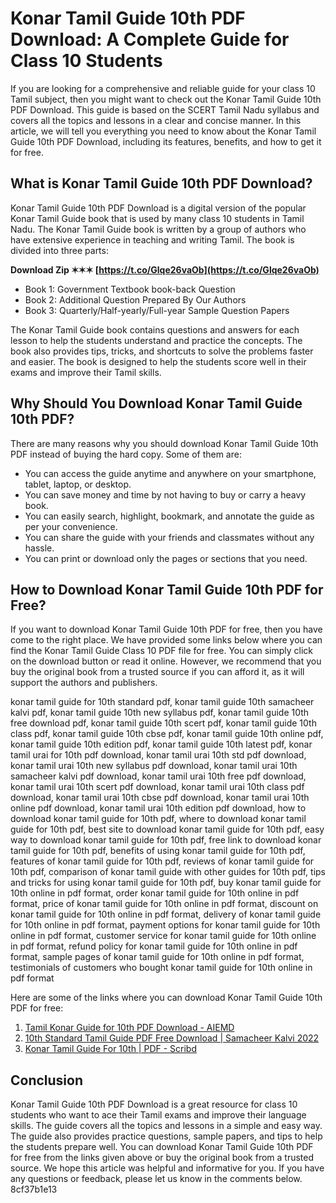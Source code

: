 
 
# Konar Tamil Guide 10th PDF Download: A Complete Guide for Class 10 Students
  
If you are looking for a comprehensive and reliable guide for your class 10 Tamil subject, then you might want to check out the Konar Tamil Guide 10th PDF Download. This guide is based on the SCERT Tamil Nadu syllabus and covers all the topics and lessons in a clear and concise manner. In this article, we will tell you everything you need to know about the Konar Tamil Guide 10th PDF Download, including its features, benefits, and how to get it for free.
  
## What is Konar Tamil Guide 10th PDF Download?
  
Konar Tamil Guide 10th PDF Download is a digital version of the popular Konar Tamil Guide book that is used by many class 10 students in Tamil Nadu. The Konar Tamil Guide book is written by a group of authors who have extensive experience in teaching and writing Tamil. The book is divided into three parts:
 
**Download Zip ✶✶✶ [https://t.co/Glqe26vaOb](https://t.co/Glqe26vaOb)**


  
- Book 1: Government Textbook book-back Question
- Book 2: Additional Question Prepared By Our Authors
- Book 3: Quarterly/Half-yearly/Full-year Sample Question Papers

The Konar Tamil Guide book contains questions and answers for each lesson to help the students understand and practice the concepts. The book also provides tips, tricks, and shortcuts to solve the problems faster and easier. The book is designed to help the students score well in their exams and improve their Tamil skills.
  
## Why Should You Download Konar Tamil Guide 10th PDF?
  
There are many reasons why you should download Konar Tamil Guide 10th PDF instead of buying the hard copy. Some of them are:

- You can access the guide anytime and anywhere on your smartphone, tablet, laptop, or desktop.
- You can save money and time by not having to buy or carry a heavy book.
- You can easily search, highlight, bookmark, and annotate the guide as per your convenience.
- You can share the guide with your friends and classmates without any hassle.
- You can print or download only the pages or sections that you need.

## How to Download Konar Tamil Guide 10th PDF for Free?
  
If you want to download Konar Tamil Guide 10th PDF for free, then you have come to the right place. We have provided some links below where you can find the Konar Tamil Guide Class 10 PDF file for free. You can simply click on the download button or read it online. However, we recommend that you buy the original book from a trusted source if you can afford it, as it will support the authors and publishers.
 
konar tamil guide for 10th standard pdf,  konar tamil guide 10th samacheer kalvi pdf,  konar tamil guide 10th new syllabus pdf,  konar tamil guide 10th free download pdf,  konar tamil guide 10th scert pdf,  konar tamil guide 10th class pdf,  konar tamil guide 10th cbse pdf,  konar tamil guide 10th online pdf,  konar tamil guide 10th edition pdf,  konar tamil guide 10th latest pdf,  konar tamil urai for 10th pdf download,  konar tamil urai 10th std pdf download,  konar tamil urai 10th new syllabus pdf download,  konar tamil urai 10th samacheer kalvi pdf download,  konar tamil urai 10th free pdf download,  konar tamil urai 10th scert pdf download,  konar tamil urai 10th class pdf download,  konar tamil urai 10th cbse pdf download,  konar tamil urai 10th online pdf download,  konar tamil urai 10th edition pdf download,  how to download konar tamil guide for 10th pdf,  where to download konar tamil guide for 10th pdf,  best site to download konar tamil guide for 10th pdf,  easy way to download konar tamil guide for 10th pdf,  free link to download konar tamil guide for 10th pdf,  benefits of using konar tamil guide for 10th pdf,  features of konar tamil guide for 10th pdf,  reviews of konar tamil guide for 10th pdf,  comparison of konar tamil guide with other guides for 10th pdf,  tips and tricks for using konar tamil guide for 10th pdf,  buy konar tamil guide for 10th online in pdf format,  order konar tamil guide for 10th online in pdf format,  price of konar tamil guide for 10th online in pdf format,  discount on konar tamil guide for 10th online in pdf format,  delivery of konar tamil guide for 10th online in pdf format,  payment options for konar tamil guide for 10th online in pdf format,  customer service for konar tamil guide for 10th online in pdf format,  refund policy for konar tamil guide for 10th online in pdf format,  sample pages of konar tamil guide for 10th online in pdf format,  testimonials of customers who bought konar tamil guide for 10th online in pdf format
  
Here are some of the links where you can download Konar Tamil Guide 10th PDF for free:

1. [Tamil Konar Guide for 10th PDF Download - AIEMD](https://aiemd.org/tamil-konar-guide-10-pdf/)
2. [10th Standard Tamil Guide PDF Free Download | Samacheer Kalvi 2022](https://www.tnpscjob.com/10th-standard-tamil-guide/)
3. [Konar Tamil Guide For 10th | PDF - Scribd](https://www.scribd.com/document/603242104/Konar-Tamil-Guide-for-10th)

## Conclusion
  
Konar Tamil Guide 10th PDF Download is a great resource for class 10 students who want to ace their Tamil exams and improve their language skills. The guide covers all the topics and lessons in a simple and easy way. The guide also provides practice questions, sample papers, and tips to help the students prepare well. You can download Konar Tamil Guide 10th PDF for free from the links given above or buy the original book from a trusted source. We hope this article was helpful and informative for you. If you have any questions or feedback, please let us know in the comments below.
 8cf37b1e13
 
